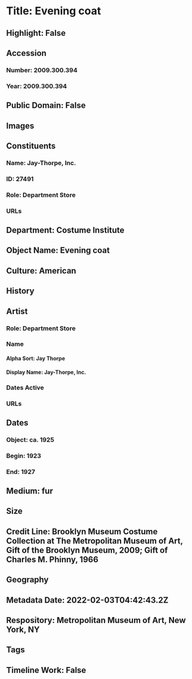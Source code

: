 # Title: Evening coat
## Highlight: False
## Accession
### Number: 2009.300.394
### Year: 2009.300.394
## Public Domain: False
## Images
## Constituents
### Name: Jay-Thorpe, Inc.
### ID: 27491
### Role: Department Store
### URLs
## Department: Costume Institute
## Object Name: Evening coat
## Culture: American
## History
## Artist
### Role: Department Store
### Name
#### Alpha Sort: Jay Thorpe
#### Display Name: Jay-Thorpe, Inc.
### Dates Active
### URLs
## Dates
### Object: ca. 1925
### Begin: 1923
### End: 1927
## Medium: fur
## Size
## Credit Line: Brooklyn Museum Costume Collection at The Metropolitan Museum of Art, Gift of the Brooklyn Museum, 2009; Gift of Charles M. Phinny, 1966
## Geography
## Metadata Date: 2022-02-03T04:42:43.2Z
## Respository: Metropolitan Museum of Art, New York, NY
## Tags
## Timeline Work: False